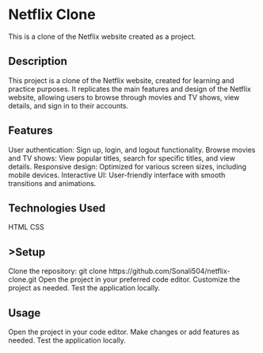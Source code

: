<h1>Netflix Clone</h1>
This is a clone of the Netflix website created as a project.

<h2>Description</h2>
This project is a clone of the Netflix website, created for learning and practice purposes. It replicates the main features and design of the Netflix website, allowing users to browse through movies and TV shows, view details, and sign in to their accounts.

<h2>Features</h2>
User authentication: Sign up, login, and logout functionality.
Browse movies and TV shows: View popular titles, search for specific titles, and view details.
Responsive design: Optimized for various screen sizes, including mobile devices.
Interactive UI: User-friendly interface with smooth transitions and animations.


<h2>Technologies Used</h2>
HTML
CSS 

<h2>>Setup</h2>
Clone the repository: git clone https://github.com/Sonali504/netflix-clone.git
Open the project in your preferred code editor.
Customize the project as needed.
Test the application locally.

<h2>Usage</h2>
Open the project in your code editor.
Make changes or add features as needed.
Test the application locally.
